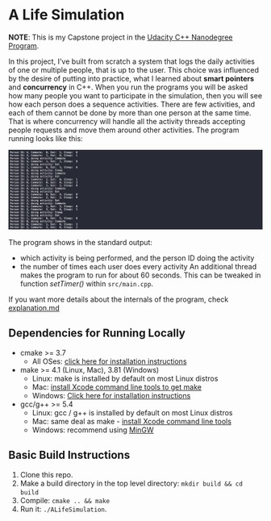 # A Life Simulation

**NOTE**: This is my Capstone project in the [Udacity C++ Nanodegree Program](https://www.udacity.com/course/c-plus-plus-nanodegree--nd213).

In this project, I've built from scratch a system that logs the daily activities of one or multiple people, that is up to the user. This choice was influenced by the desire of putting into practice, what I learned about **smart pointers** and **concurrency** in C++. When you run the programs you will be asked how many people you want to participate in the simulation, then you will see how each person does a sequence activities. There are few activities, and each of them cannot be done by more than one person at the same time. That is where concurrency will handle all the activity threads accepting people requests and move them around other activities. The program running looks like this:

![Program running in terminal](img/program.png)

The program shows in the standard output:
* which activity is being performed, and the person ID doing the activity
* the number of times each user does every activity
An additional thread makes the program to run for about 60 seconds. This can be tweaked in function *setTimer()* within `src/main.cpp`.

If you want more details about the internals of the program, check [explanation.md](explanation.md)

## Dependencies for Running Locally
* cmake >= 3.7
  * All OSes: [click here for installation instructions](https://cmake.org/install/)
* make >= 4.1 (Linux, Mac), 3.81 (Windows)
  * Linux: make is installed by default on most Linux distros
  * Mac: [install Xcode command line tools to get make](https://developer.apple.com/xcode/features/)
  * Windows: [Click here for installation instructions](http://gnuwin32.sourceforge.net/packages/make.htm)
* gcc/g++ >= 5.4
  * Linux: gcc / g++ is installed by default on most Linux distros
  * Mac: same deal as make - [install Xcode command line tools](https://developer.apple.com/xcode/features/)
  * Windows: recommend using [MinGW](http://www.mingw.org/)

## Basic Build Instructions

1. Clone this repo.
2. Make a build directory in the top level directory: `mkdir build && cd build`
3. Compile: `cmake .. && make`
4. Run it: `./ALifeSimulation`.
